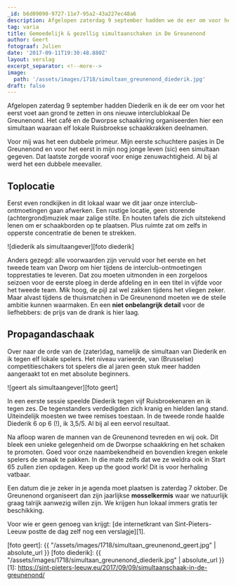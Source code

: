 ```yaml
---
_id: b6d09090-9727-11e7-95a2-43a227ec48a6
description: Afgelopen zaterdag 9 september hadden we de eer om voor het eerst voet aan grond te zetten in ons nieuwe interclublokaal De Greunenond.
tag: varia
title: Gemoedelijk & gezellig simultaanschaken in De Greunenond
author: Geert
fotograaf: Julien
date: '2017-09-11T19:30:48.880Z'
layout: verslag
excerpt_separator: <!--more-->
image:
  path: '/assets/images/1718/simultaan_greunenond_diederik.jpg'
draft: false
---
```

Afgelopen zaterdag 9 september hadden Diederik en ik de eer om voor het eerst voet aan grond te zetten in ons nieuwe interclublokaal De Greunenond. Het café en de Dworpse schaakkring organiseerden hier een simultaan waaraan elf lokale Ruisbroekse schaakkrakken deelnamen.<!--more-->

Voor mij was het een dubbele primeur. Mijn eerste schuchtere pasjes in De Greunenond en voor het eerst in mijn nog jonge leven (sic) een simultaan gegeven. Dat laatste zorgde vooraf voor enige zenuwachtigheid. Al bij al werd het een dubbele meevaller.

## Toplocatie

Eerst even rondkijken in dit lokaal waar we dit jaar onze interclub-ontmoetingen gaan afwerken. Een rustige locatie, geen storende (achtergrond)muziek maar zalige stilte. En houten tafels die zich uitstekend lenen om er schaakborden op te plaatsen. Plus ruimte zat om zelfs in opperste concentratie de benen te strekken.

![diederik als simultaangever][foto diederik]

Anders gezegd: alle voorwaarden zijn vervuld voor het eerste en het tweede team van Dworp om hier tijdens de interclub-ontmoetingen topprestaties te leveren. Dat zou moeten uitmonden in een zorgeloos seizoen voor de eerste ploeg in derde afdeling en in een titel in vijfde voor het tweede team. Mik hoog, de pijl zal wel zakken tijdens het vliegen zeker. Maar alvast tijdens de thuismatchen in De Greunenond moeten we de steile ambitie kunnen waarmaken. En een **niet onbelangrijk detail** voor de liefhebbers: de prijs van de drank is hier laag.

## Propagandaschaak

Over naar de orde van de (zater)dag, namelijk de simultaan van Diederik en ik tegen elf lokale spelers. Het niveau varieerde, van (Brusselse) competitieschakers tot spelers die al jaren geen stuk meer hadden aangeraakt tot en met absolute beginners.

![geert als simultaangever][foto geert]

In een eerste sessie speelde Diederik tegen vijf Ruisbroekenaren en ik tegen zes. De tegenstanders verdedigden zich kranig en hielden lang stand. Uiteindelijk moesten we twee remises toestaan. In de tweede ronde haalde Diederik 6 op 6 (!), ik 3,5/5. Al bij al een eervol resultaat.

Na afloop waren de mannen van de Greunenond tevreden en wij ook. Dit bleek een unieke gelegenheid om de Dworpse schaakkring en het schaken te promoten. Goed voor onze naambekendheid en bovendien kregen enkele spelers de smaak te pakken. In die mate zelfs dat we ze weldra ook in Start 65 zullen zien opdagen. Keep up the good work! Dit is voor herhaling vatbaar.

Een datum die je zeker in je agenda moet plaatsen is zaterdag 7 oktober. De Greunenond organiseert dan zijn jaarlijkse **mosselkermis** waar we natuurlijk graag talrijk aanwezig willen zijn. We krijgen hun lokaal immers gratis ter beschikking.

Voor wie er geen genoeg van krijgt: [de internetkrant van Sint-Pieters-Leeuw postte de dag zelf nog een verslagje][1].

[foto geert]: {{ "/assets/images/1718/simultaan_greunenond_geert.jpg" | absolute_url }}
[foto diederik]: {{ "/assets/images/1718/simultaan_greunenond_diederik.jpg" | absolute_url }}
[1]: https://sint-pieters-leeuw.eu/2017/09/09/simultaanschaak-in-de-greunenond/
